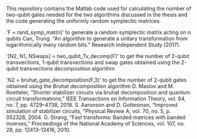 This repository contains the Matlab code used for calculating the number of two-qubit gates needed for the two algorithms discussed in the thesis and the code generating the uniformly random symplectic matrices.


'F = rand_symp_mat(n)' to generate a random symplectic matrix acting on n qubits
Can, Trung. "An algorithm to generate a unitary transformation from logarithmically many random bits." Research Independent Study (2017).


'[N2, N1, NSwaps] = two_qubit_Tv_decomp(F)' to get the number of 2-qubit transvections, 1-qubit transvections and swap gates obtained using the 2-qubit transvections decomposition algorithm



'N2 = bruhat_gate_decomposition(F,3)' to get the number of 2-qubit gates obtained using the Bruhat decomposition algorithm
D. Maslov and M. Roetteler, “Shorter stabilizer circuits via bruhat decomposition and quantum circuit transformations,” IEEE Transactions on Information Theory, vol. 64, no. 7, pp. 4729–4738, 2018.
S. Aaronson and D. Gottesman, “Improved simulation of stabilizer circuits, ”Physical Review A, vol. 70, no. 5, p. 052328, 2004.
G. Strang, “Fast transforms: Banded matrices with banded inverses,” Proceedings of the National Academy of Sciences, vol. 107, no. 28, pp. 12413–12416, 2010.
